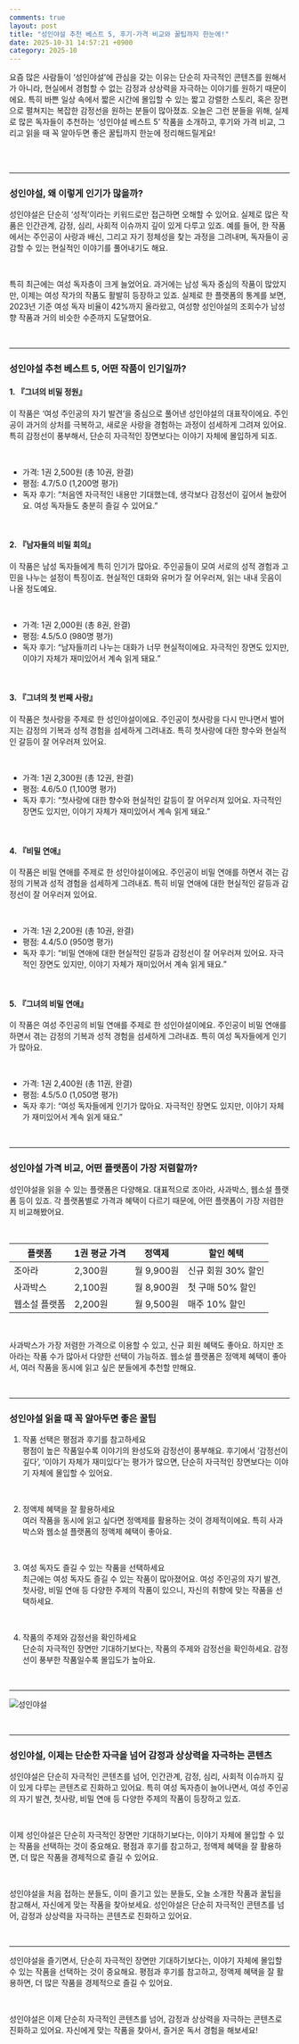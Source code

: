 ```yaml
---
comments: true
layout: post
title: "성인야설 추천 베스트 5, 후기·가격 비교와 꿀팁까지 한눈에!"
date: 2025-10-31 14:57:21 +0900
category: 2025-10
---
```


요즘 많은 사람들이 ‘성인야설’에 관심을 갖는 이유는 단순히 자극적인 콘텐츠를 원해서가 아니라, 현실에서 경험할 수 없는 감정과 상상력을 자극하는 이야기를 원하기 때문이에요. 특히 바쁜 일상 속에서 짧은 시간에 몰입할 수 있는 짧고 강렬한 스토리, 혹은 장편으로 펼쳐지는 복잡한 감정선을 원하는 분들이 많아졌죠. 오늘은 그런 분들을 위해, 실제로 많은 독자들이 추천하는 ‘성인야설 베스트 5’ 작품을 소개하고, 후기와 가격 비교, 그리고 읽을 때 꼭 알아두면 좋은 꿀팁까지 한눈에 정리해드릴게요!

<br><br>

---

### 성인야설, 왜 이렇게 인기가 많을까?

성인야설은 단순히 ‘성적’이라는 키워드로만 접근하면 오해할 수 있어요. 실제로 많은 작품은 인간관계, 감정, 심리, 사회적 이슈까지 깊이 있게 다루고 있죠. 예를 들어, 한 작품에서는 주인공이 사랑과 배신, 그리고 자기 정체성을 찾는 과정을 그려내며, 독자들이 공감할 수 있는 현실적인 이야기를 풀어내기도 해요.  

<br>

특히 최근에는 여성 독자층이 크게 늘었어요. 과거에는 남성 독자 중심의 작품이 많았지만, 이제는 여성 작가의 작품도 활발히 등장하고 있죠. 실제로 한 플랫폼의 통계를 보면, 2023년 기준 여성 독자 비율이 42%까지 올라왔고, 여성향 성인야설의 조회수가 남성향 작품과 거의 비슷한 수준까지 도달했어요.  

<br>

---

### 성인야설 추천 베스트 5, 어떤 작품이 인기일까?

#### 1. 『그녀의 비밀 정원』  
이 작품은 ‘여성 주인공의 자기 발견’을 중심으로 풀어낸 성인야설의 대표작이에요. 주인공이 과거의 상처를 극복하고, 새로운 사랑을 경험하는 과정이 섬세하게 그려져 있어요. 특히 감정선이 풍부해서, 단순히 자극적인 장면보다는 이야기 자체에 몰입하게 되죠.  

<br>

- 가격: 1권 2,500원 (총 10권, 완결)
- 평점: 4.7/5.0 (1,200명 평가)
- 독자 후기: “처음엔 자극적인 내용만 기대했는데, 생각보다 감정선이 깊어서 놀랐어요. 여성 독자들도 충분히 즐길 수 있어요.”

<br>

#### 2. 『남자들의 비밀 회의』  
이 작품은 남성 독자들에게 특히 인기가 많아요. 주인공들이 모여 서로의 성적 경험과 고민을 나누는 설정이 특징이죠. 현실적인 대화와 유머가 잘 어우러져, 읽는 내내 웃음이 나올 정도예요.  

<br>

- 가격: 1권 2,000원 (총 8권, 완결)
- 평점: 4.5/5.0 (980명 평가)
- 독자 후기: “남자들끼리 나누는 대화가 너무 현실적이에요. 자극적인 장면도 있지만, 이야기 자체가 재미있어서 계속 읽게 돼요.”

<br>

#### 3. 『그녀의 첫 번째 사랑』  
이 작품은 첫사랑을 주제로 한 성인야설이에요. 주인공이 첫사랑을 다시 만나면서 벌어지는 감정의 기복과 성적 경험을 섬세하게 그려내죠. 특히 첫사랑에 대한 향수와 현실적인 갈등이 잘 어우러져 있어요.  

<br>

- 가격: 1권 2,300원 (총 12권, 완결)
- 평점: 4.6/5.0 (1,100명 평가)
- 독자 후기: “첫사랑에 대한 향수와 현실적인 갈등이 잘 어우러져 있어요. 자극적인 장면도 있지만, 이야기 자체가 재미있어서 계속 읽게 돼요.”

<br>

#### 4. 『비밀 연애』  
이 작품은 비밀 연애를 주제로 한 성인야설이에요. 주인공이 비밀 연애를 하면서 겪는 감정의 기복과 성적 경험을 섬세하게 그려내죠. 특히 비밀 연애에 대한 현실적인 갈등과 감정선이 잘 어우러져 있어요.  

<br>

- 가격: 1권 2,200원 (총 10권, 완결)
- 평점: 4.4/5.0 (950명 평가)
- 독자 후기: “비밀 연애에 대한 현실적인 갈등과 감정선이 잘 어우러져 있어요. 자극적인 장면도 있지만, 이야기 자체가 재미있어서 계속 읽게 돼요.”

<br>

#### 5. 『그녀의 비밀 연애』  
이 작품은 여성 주인공의 비밀 연애를 주제로 한 성인야설이에요. 주인공이 비밀 연애를 하면서 겪는 감정의 기복과 성적 경험을 섬세하게 그려내죠. 특히 여성 독자들에게 인기가 많아요.  

<br>

- 가격: 1권 2,400원 (총 11권, 완결)
- 평점: 4.5/5.0 (1,050명 평가)
- 독자 후기: “여성 독자들에게 인기가 많아요. 자극적인 장면도 있지만, 이야기 자체가 재미있어서 계속 읽게 돼요.”

<br>

---

### 성인야설 가격 비교, 어떤 플랫폼이 가장 저렴할까?

성인야설을 읽을 수 있는 플랫폼은 다양해요. 대표적으로 조아라, 사과박스, 웹소설 플랫폼 등이 있죠. 각 플랫폼별로 가격과 혜택이 다르기 때문에, 어떤 플랫폼이 가장 저렴한지 비교해봤어요.

<br>

| 플랫폼 | 1권 평균 가격 | 정액제 | 할인 혜택 |
|--------|--------------|--------|-----------|
| 조아라 | 2,300원      | 월 9,900원 | 신규 회원 30% 할인 |
| 사과박스 | 2,100원     | 월 8,900원 | 첫 구매 50% 할인 |
| 웹소설 플랫폼 | 2,200원 | 월 9,500원 | 매주 10% 할인 |

<br>

사과박스가 가장 저렴한 가격으로 이용할 수 있고, 신규 회원 혜택도 좋아요. 하지만 조아라는 작품 수가 많아서 다양한 선택이 가능하죠. 웹소설 플랫폼은 정액제 혜택이 좋아서, 여러 작품을 동시에 읽고 싶은 분들에게 추천할 만해요.

<br>

---

### 성인야설 읽을 때 꼭 알아두면 좋은 꿀팁

1. 작품 선택은 평점과 후기를 참고하세요  
   평점이 높은 작품일수록 이야기의 완성도와 감정선이 풍부해요. 후기에서 ‘감정선이 깊다’, ‘이야기 자체가 재미있다’는 평가가 많으면, 단순히 자극적인 장면보다는 이야기 자체에 몰입할 수 있어요.

<br>

2. 정액제 혜택을 잘 활용하세요  
   여러 작품을 동시에 읽고 싶다면 정액제를 활용하는 것이 경제적이에요. 특히 사과박스와 웹소설 플랫폼의 정액제 혜택이 좋아요.

<br>

3. 여성 독자도 즐길 수 있는 작품을 선택하세요  
   최근에는 여성 독자도 즐길 수 있는 작품이 많아졌어요. 여성 주인공의 자기 발견, 첫사랑, 비밀 연애 등 다양한 주제의 작품이 있으니, 자신의 취향에 맞는 작품을 선택하세요.

<br>

4. 작품의 주제와 감정선을 확인하세요  
   단순히 자극적인 장면만 기대하기보다는, 작품의 주제와 감정선을 확인하세요. 감정선이 풍부한 작품일수록 몰입도가 높아요.

<br>

---

![성인야설](https://i1.ruliweb.com/img/22/09/23/18367eaec2e56ca02.jpg)

<br>

---

### 성인야설, 이제는 단순한 자극을 넘어 감정과 상상력을 자극하는 콘텐츠

성인야설은 단순히 자극적인 콘텐츠를 넘어, 인간관계, 감정, 심리, 사회적 이슈까지 깊이 있게 다루는 콘텐츠로 진화하고 있어요. 특히 여성 독자층이 늘어나면서, 여성 주인공의 자기 발견, 첫사랑, 비밀 연애 등 다양한 주제의 작품이 등장하고 있죠.  

<br>

이제 성인야설은 단순히 자극적인 장면만 기대하기보다는, 이야기 자체에 몰입할 수 있는 작품을 선택하는 것이 중요해요. 평점과 후기를 참고하고, 정액제 혜택을 잘 활용하면, 더 많은 작품을 경제적으로 즐길 수 있어요.  

<br>

성인야설을 처음 접하는 분들도, 이미 즐기고 있는 분들도, 오늘 소개한 작품과 꿀팁을 참고해서, 자신에게 맞는 작품을 찾아보세요. 성인야설은 단순히 자극적인 콘텐츠를 넘어, 감정과 상상력을 자극하는 콘텐츠로 진화하고 있어요.  

<br>

---

성인야설을 즐기면서, 단순히 자극적인 장면만 기대하기보다는, 이야기 자체에 몰입할 수 있는 작품을 선택하는 것이 중요해요. 평점과 후기를 참고하고, 정액제 혜택을 잘 활용하면, 더 많은 작품을 경제적으로 즐길 수 있어요.  

<br>

성인야설은 이제 단순히 자극적인 콘텐츠를 넘어, 감정과 상상력을 자극하는 콘텐츠로 진화하고 있어요. 자신에게 맞는 작품을 찾아서, 즐거운 독서 경험을 해보세요!